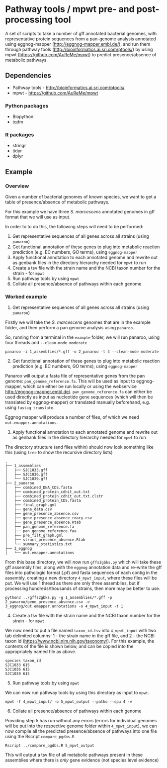 

# Pathway tools / mpwt pre- and post-processing tool

A set of scripts to take a number of gff annotated bacterial genomes, with representative protein sequences from a pan-genome analysis annotated using eggnog-mapper (http://eggnog-mapper.embl.de/), and run them through pathway tools (http://bioinformatics.ai.sri.com/ptools/) by using mpwt (https://github.com/AuReMe/mpwt) to predict presence/absence of metabolic pathways.

## Dependencies

* Pathway tools - http://bioinformatics.ai.sri.com/ptools/
* mpwt - https://github.com/AuReMe/mpwt

### Python packages
* Biopython
* tqdm

### R packages
* stringr
* tidyr
* dplyr


## Example

### Overview

Given a number of bacterial genomes of known species, we want to get a table of presence/absence of metabolic pathways.

For this example we have three _S. marcescens_ annotated genomes in gff format that we will use as input.

In order to to do this, the following steps will need to be performed:
1.  Get representative sequences of all genes across all strains (using `panaroo`)
2.  Get functional annotation of these genes to plug into metabolic reaction prediction (e.g. EC numbers, GO terms), using `eggnog-mapper`
3.  Apply functional annotation to each annotated genome and rewrite out as genbank files in the directory hierarchy needed for `mpwt` to run
4.  Create a tsv file with the strain name and the NCBI taxon number for the strain - for `mpwt`
5.  Run pathway tools by using `mpwt`
6.  Collate all presence/absence of pathways within each genome


### Worked example

1.  Get representative sequences of all genes across all strains (using `panaroo`)

Firstly we will take the _S. marcescens_ genomes that are in the example folder, and then perform a pan genome analysis using `panaroo`.

So, running from a terminal in the `example` folder, we will run panaroo, using four threads and `--clean-mode moderate`

```
panaroo -i 1_assemblies/*.gff -o 2_panaroo -t 4 --clean-mode moderate
```


2.  Get functional annotation of these genes to plug into metabolic reaction prediction (e.g. EC numbers, GO terms), using `eggnog-mapper`

Panaroo will output a fasta file of representative genes from the pan genome: `pan_genome_reference.fa`. This will be used as input to eggnog-mapper, which can either be run locally or using the webservice http://eggnog-mapper.embl.de/. `pan_genome_reference.fa` can either be used directly as input as nucleotide gene sequences (which will then be translated by eggnog-mapper) or translated manually beforehand, e.g. using `fastaq translate`.

Eggnog mapper will produce a number of files, of which we need `out.emapper.annotations`.



3.  Apply functional annotation to each annotated genome and rewrite out as genbank files in the directory hierarchy needed for `mpwt` to run

The directory structure (and files within) should now look something like this (using `tree` to show the recursive directory lists)

```
.
├── 1_assemblies
│   ├── SJC1033.gff
│   ├── SJC1036.gff
│   └── SJC1039.gff
├── 2_panaroo
│   ├── combined_DNA_CDS.fasta
│   ├── combined_protein_cdhit_out.txt
│   ├── combined_protein_cdhit_out.txt.clstr
│   ├── combined_protein_CDS.fasta
│   ├── final_graph.gml
│   ├── gene_data.csv
│   ├── gene_presence_absence.csv
│   ├── gene_presence_absence_roary.csv
│   ├── gene_presence_absence.Rtab
│   ├── pan_genome_reference.fa
│   ├── pan_genome_reference.faa
│   ├── pre_filt_graph.gml
│   ├── struct_presence_absence.Rtab
│   └── summary_statistics.txt
├── 3_eggnog
│   └── out.emapper.annotations
```

From this base directory, we will now run `gffs2gbks.py` which will take these gff assembly files, along with the `eggnog` annotation data and re-write the gff files into pathologic format (.pf) and fasta sequences of each contig in the assembly, creating a new directory `4_mpwt_input`, where these files will be put. We will use 1 thread as there are only three assemblies, but if processing hundreds/thousands of strains, then more may be better to use.

```
python3 ../gffs2gbks.py -g 1_assemblies/*.gff -p 2_panaroo/gene_presence_absence.csv -e 3_eggnog/out.emapper.annotations -o 4_mpwt_input -t 1
```


4.  Create a tsv file with the strain name and the NCBI taxon number for the strain - for `mpwt`

We now need to put a file named `taxon_id.tsv` into `4_mpwt_input` with two tab delimited columns: 1 - the strain name in the gff file, and 2 - the NCBI taxon id (https://www.ncbi.nlm.nih.gov/taxonomy/). For this example, the contents of the file is shown below, and can be copied into the appropriately named file as above.

```
species	taxon_id
SJC1033	615
SJC1036	615
SJC1039	615
```


5.  Run pathway tools by using `mpwt`

We can now run pathway tools by using this directory as input to `mpwt`.

```
mpwt -f 4_mpwt_input/ -o 5_mpwt_output --patho --cpu 4 -v
```


6.  Collate all presence/absence of pathways within each genome

Providing step 5 has run without any errors (errors for individual genomes will be put into the respective genome folder within `4_mpwt_input`), we can now compile all the predicted presence/absence of pathways into one file using the Rscript `compare_pgdbs.R`


```
Rscript ../compare_pgdbs.R 5_mpwt_output
```

This will output a tsv file of all metabolic pathways present in these assemblies where there is _only_ gene evidence (not species level evidence)
